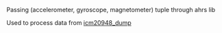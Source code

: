 Passing (accelerometer, gyroscope, magnetometer) tuple through ahrs lib

Used to process data from [icm20948_dump](https://github.com/boguscoder/icm20948_dump)